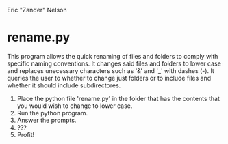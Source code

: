 Eric "Zander" Nelson

rename.py
===========

This program allows the quick renaming of files and folders to comply with specific naming conventions.  It changes said files and folders to lower case and replaces unecessary characters such as '&' and '_' with dashes (-).  It queries the user to whether to change just folders or to include files and whether it should include subdirectores.

1. Place the python file 'rename.py' in the folder that has the contents that you would wish to change to lower case.
2. Run the python program.
3. Answer the prompts.
4. ???
5. Profit!